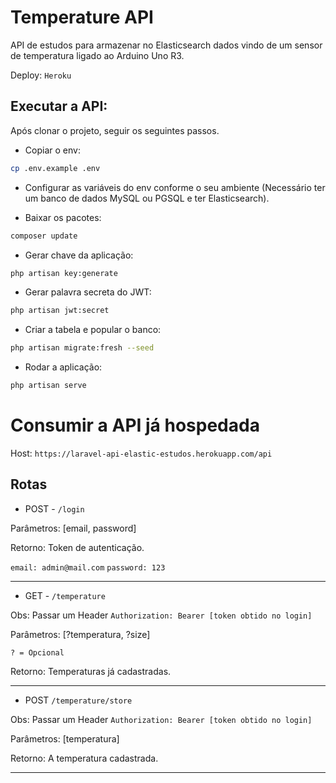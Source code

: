 # Temperature API

API de estudos para armazenar no Elasticsearch dados vindo de um sensor de temperatura ligado ao Arduino Uno R3.

Deploy: `Heroku`

## Executar a API:

Após clonar o projeto, seguir os seguintes passos.

- Copiar o env:

``` bash
cp .env.example .env
```

- Configurar as variáveis do env conforme o seu ambiente (Necessário ter um banco de dados MySQL ou PGSQL e ter Elasticsearch).

- Baixar os pacotes:

``` bash
composer update
```

- Gerar chave da aplicação:

``` bash
php artisan key:generate
```

- Gerar palavra secreta do JWT:

``` bash
php artisan jwt:secret
```

- Criar a tabela e popular o banco:

``` bash
php artisan migrate:fresh --seed
```

- Rodar a aplicação:

```bash
php artisan serve
```

# Consumir a API já hospedada

Host: `https://laravel-api-elastic-estudos.herokuapp.com/api`

## Rotas

- POST - `/login`

Parâmetros: [email, password] 

Retorno: Token de autenticação.

`email: admin@mail.com`
`password: 123`

---

- GET - `/temperature`

Obs: Passar um Header `Authorization: Bearer [token obtido no login]`

Parâmetros: [?temperatura, ?size]

`? = Opcional`

Retorno: Temperaturas já cadastradas. 

----

- POST `/temperature/store`

Obs: Passar um Header `Authorization: Bearer [token obtido no login]`

Parâmetros: [temperatura]

Retorno: A temperatura cadastrada.

---
